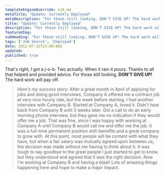 ```yaml
---
templateEngineOverride: njk,md
metaTitle: "Update: Currently Employed"
metaDescription: "For those still looking, DON'T GIVE UP! The hard work will pay off."
title: "Update: Currently Employed"
description: "For those still looking, DON'T GIVE UP! The hard work will pay off."
featuredImg: 
subHeading: "For those still looking, DON'T GIVE UP! The hard work will pay off."
tags: ['Job Search', 'Employed']
date: 2011-07-15T23:00:00Z
updated:
published: true
---
```


<div class="col-start-3 col-end-9">

That's right, I got a j-o-b. Two actually. When it rain it pours. Thanks to all that helped and provided advice. For those still looking, **DON'T GIVE UP!** The hard work will pay off.

> _Here's my success story:_ After a great month in April of applying for jobs and doing good interviews, Company A offered me a contract job at very nice hourly rate, but the week before starting, I had another interview with Company B. Started at Company A, loved it. Didn't hear back from Company B until 3 weeks later. Got a call to do an early morning phone interview, but they gave me no indication if they would offer me a job. That was fine, since I was happy with working at Company A until Company B would call me and offer me the job. It was a full-time permanent position with benefits and a great company to grow with. At this point, most people will be content with what they have, but when a fair salary was mutually agreed upon between us, the decision was made without me having to think about it. It was tough to say goodbye to the great people I just started to get to know, but they understood and agreed that it was the right decision. Now I'm working at Company B and having a blast! Lots of amazing things happening here and hope to make a major impact.

</div>